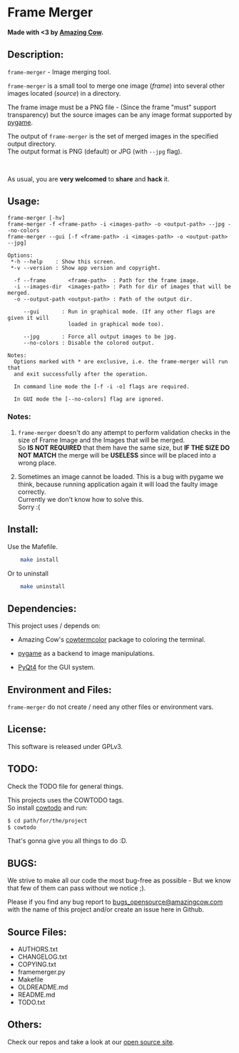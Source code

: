 # Frame Merger

**Made with <3 by [Amazing Cow](http://www.amazingcow.com).**



<!-- ####################################################################### -->
<!-- ####################################################################### -->

## Description:

```frame-merger``` - Image merging tool.

```frame-merger``` is a small tool to merge one image (_frame_) into several 
other images located (_source_) in a directory.

The frame image must be a PNG file - (Since the frame "must" support transparency)
but the source images can be any image format supported by 
[pygame](http://www.pygame.org).

The output of ```frame-merger``` is the set of merged images in the specified 
output directory.    
The output format is PNG (default) or JPG (with ```--jpg``` flag).

<br>

As usual, you are **very welcomed** to **share** and **hack** it.



<!-- ####################################################################### -->
<!-- ####################################################################### -->

## Usage:

``` 
frame-merger [-hv]
frame-merger -f <frame-path> -i <images-path> -o <output-path> --jpg --no-colors
frame-merger --gui [-f <frame-path> -i <images-path> -o <output-path> --jpg]

Options:
 *-h --help    : Show this screen.
 *-v --version : Show app version and copyright.

  -f --frame       <frame-path>  : Path for the frame image.
  -i --images-dir  <images-path> : Path for dir of images that will be merged.
  -o --output-path <output-path> : Path of the output dir.

     --gui       : Run in graphical mode. (If any other flags are given it will
                   loaded in graphical mode too).

     --jpg       : Force all output images to be jpg.
     --no-colors : Disable the colored output.

Notes:
  Options marked with * are exclusive, i.e. the frame-merger will run that
  and exit successfully after the operation.

  In command line mode the [-f -i -o] flags are required.

  In GUI mode the [--no-colors] flag are ignored.

```

### Notes:

  1. ```frame-merger``` doesn't do any attempt to perform validation checks in 
  the size of Frame Image and the Images that will be merged.    
  So  **IS NOT REQUIRED** that them have the same size, but 
  **IF THE SIZE DO NOT MATCH** the merge will be **USELESS** since will be 
  placed into a wrong place. 


  2. Sometimes an image cannot be loaded. This is a bug with pygame we think, 
  because running application again it will load the faulty image correctly.   
  Currently we don't know how to solve this.     
  Sorry :(



<!-- ####################################################################### -->
<!-- ####################################################################### -->

## Install:

Use the Mafefile.

``` bash
    make install
```

Or to uninstall

``` bash
    make uninstall
```



<!-- ####################################################################### -->
<!-- ####################################################################### -->

## Dependencies:

This project uses / depends on:

* Amazing Cow's 
[cowtermcolor](http://www.github.com/AmazingCow-Libs/cowtermcolor_py)
package to coloring the terminal.

* [pygame](http://www.pygame.org) as a backend to image manipulations.

* [PyQt4](http://www.riverbankcomputing.com/software/pyqt/download) for the 
GUI system.




<!-- ####################################################################### -->
<!-- ####################################################################### -->

## Environment and Files: 

```frame-merger``` do not create / need any other files or environment vars.



<!-- ####################################################################### -->
<!-- ####################################################################### -->

## License:

This software is released under GPLv3.



<!-- ####################################################################### -->
<!-- ####################################################################### -->

## TODO:

Check the TODO file for general things.

This projects uses the COWTODO tags.   
So install [cowtodo](http://www.github.com/AmazingCow-Tools/COWTODO/) and run:

``` bash
$ cd path/for/the/project
$ cowtodo 
```

That's gonna give you all things to do :D.



<!-- ####################################################################### -->
<!-- ####################################################################### -->

## BUGS:

We strive to make all our code the most bug-free as possible - But we know 
that few of them can pass without we notice ;).

Please if you find any bug report to [bugs_opensource@amazingcow.com]() 
with the name of this project and/or create an issue here in Github.



<!-- ####################################################################### -->
<!-- ####################################################################### -->

## Source Files:

* AUTHORS.txt
* CHANGELOG.txt
* COPYING.txt
* framemerger.py
* Makefile
* OLDREADME.md
* README.md
* TODO.txt



<!-- ####################################################################### -->
<!-- ####################################################################### -->

## Others:
Check our repos and take a look at our [open source site](http://opensource.amazingcow.com).
